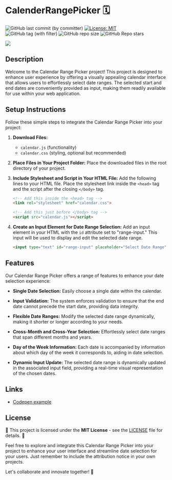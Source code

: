 # CalenderRangePicker 🗓️
![GitHub last commit (by committer)](https://img.shields.io/github/last-commit/Simo-NBU-100673/CalenderRangePicker)
[![License: MIT](https://img.shields.io/badge/License-MIT-yellow.svg)](https://opensource.org/licenses/MIT)
![GitHub tag (with filter)](https://img.shields.io/github/v/tag/Simo-NBU-100673/CalenderRangePicker?label=latest-release)
![GitHub repo size](https://img.shields.io/github/repo-size/Simo-NBU-100673/CalenderRangePicker)
![GitHub Repo stars](https://img.shields.io/github/stars/Simo-NBU-100673/CalenderRangePicker)

<img src="https://user-images.githubusercontent.com/81335974/264511131-d8c1e05c-7306-4b53-9c90-cd0aa4aa0c10.gif">

## Description
Welcome to the Calendar Range Picker project! This project is designed to enhance user experience by offering a visually appealing calendar interface that allows users to effortlessly select date ranges. The selected start and end dates are conveniently provided as input, making them readily available for use within your web application.

## Setup Instructions
Follow these simple steps to integrate the Calendar Range Picker into your project:

1. **Download Files:**
    - `calendar.js` (functionality)
    - `calendar.css` (styling, optional but recommended)

2. **Place Files in Your Project Folder:** 
    Place the downloaded files in the root directory of your project.

3. **Include Stylesheet and Script in Your HTML File:**
    Add the following lines to your HTML file. Place the stylesheet link inside the `<head>` tag and the script after the closing `</body>` tag.

    ```html
    <!-- Add this inside the <head> tag -->
    <link rel="stylesheet" href="calendar.css">
    ```

    ```html
    <!-- Add this just before </body> tag -->
    <script src="calendar.js"></script>
    ```

4. **Create an Input Element for Date Range Selection:**
    Add an input element in your HTML with the `id` attribute set to "range-input." This input will be used to display and edit the selected date range.

    ```html
    <input type="text" id="range-input" placeholder="Select Date Range">
    ```

## Features
Our Calendar Range Picker offers a range of features to enhance your date selection experience:

- **Single Date Selection:** Easily choose a single date within the calendar.

- **Input Validation:** The system enforces validation to ensure that the end date cannot precede the start date, providing data integrity.

- **Flexible Date Ranges:** Modify the selected date range dynamically, making it shorter or longer according to your needs.

- **Cross-Month and Cross-Year Selection:** Effortlessly select date ranges that span different months and years.

- **Day of the Week Information:** Each date is accompanied by information about which day of the week it corresponds to, aiding in date selection.

- **Dynamic Input Update:** The selected date range is dynamically updated in the associated input field, providing a real-time visual representation of the chosen dates.

## Links
- [Codepen example](https://codepen.io/Simo-NBU-100673/pen/NWeNVxV)

## License

🚀 This project is licensed under the **MIT License** - see the [LICENSE](LICENSE) file for details. 📜

Feel free to explore and integrate this Calendar Range Picker into your project to enhance your user interface and streamline date selection for your users. Just remember to include the attribution notice in your own projects.

Let's collaborate and innovate together! 🌟
